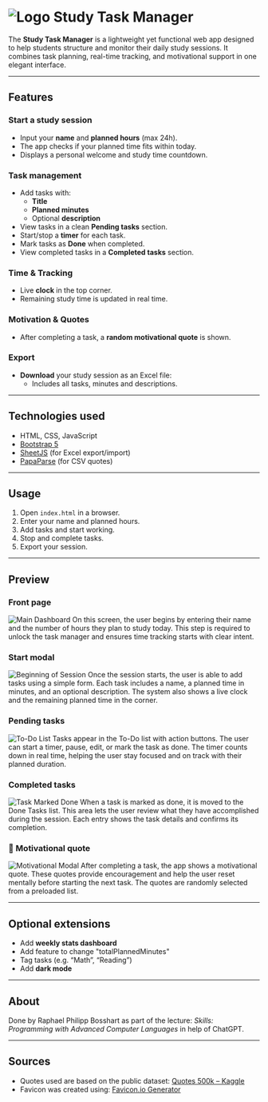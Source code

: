 # ![Logo](assets/images/logo.png) Study Task Manager

The **Study Task Manager** is a lightweight yet functional web app designed to help students structure and monitor their daily study sessions. It combines task planning, real-time tracking, and motivational support in one elegant interface.

---

## Features

### Start a study session
- Input your **name** and **planned hours** (max 24h).
- The app checks if your planned time fits within today.
- Displays a personal welcome and study time countdown.

### Task management
- Add tasks with:
  - **Title**
  - **Planned minutes**
  - Optional **description**
- View tasks in a clean **Pending tasks** section.
- Start/stop a **timer** for each task.
- Mark tasks as **Done** when completed.
- View completed tasks in a **Completed tasks** section.

### Time & Tracking
- Live **clock** in the top corner.
- Remaining study time is updated in real time.

### Motivation & Quotes
- After completing a task, a **random motivational quote** is shown.

### Export
- **Download** your study session as an Excel file:
  - Includes all tasks, minutes and descriptions.
---

## Technologies used

- HTML, CSS, JavaScript
- [Bootstrap 5](https://getbootstrap.com/)
- [SheetJS](https://sheetjs.com/) (for Excel export/import)
- [PapaParse](https://www.papaparse.com/) (for CSV quotes)

---

## Usage

1. Open `index.html` in a browser.
2. Enter your name and planned hours.
3. Add tasks and start working.
4. Stop and complete tasks.
5. Export your session.

---

## Preview

### Front page
![Main Dashboard](assets/preview/frontpage.png)
On this screen, the user begins by entering their name and the number of hours they plan to study today. This step is required to unlock the task manager and ensures time tracking starts with clear intent.

### Start modal
![Beginning of Session](assets/preview/beginning.png)
Once the session starts, the user is able to add tasks using a simple form. Each task includes a name, a planned time in minutes, and an optional description. The system also shows a live clock and the remaining planned time in the corner.

### Pending tasks
![To-Do List](assets/preview/todo.png)
Tasks appear in the To-Do list with action buttons. The user can start a timer, pause, edit, or mark the task as done. The timer counts down in real time, helping the user stay focused and on track with their planned duration.

### Completed tasks
![Task Marked Done](assets/preview/taskdone.png)
When a task is marked as done, it is moved to the Done Tasks list. This area lets the user review what they have accomplished during the session. Each entry shows the task details and confirms its completion.

### 💬 Motivational quote
![Motivational Modal](assets/preview/quote.png)
After completing a task, the app shows a motivational quote. These quotes provide encouragement and help the user reset mentally before starting the next task. The quotes are randomly selected from a preloaded list.

---

## Optional extensions

- Add **weekly stats dashboard**
- Add feature to change "totalPlannedMinutes"
- Tag tasks (e.g. “Math”, “Reading”)
- Add **dark mode**

---

## About

Done by Raphael Philipp Bosshart as part of the lecture: *Skills: Programming with Advanced Computer Languages* in help of ChatGPT. 

---

## Sources

- Quotes used are based on the public dataset: [Quotes 500k – Kaggle](https://www.kaggle.com/datasets/manann/quotes-500k)  
- Favicon was created using: [Favicon.io Generator](https://favicon.io/favicon-generator/)



